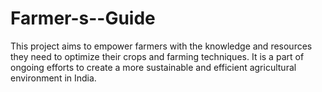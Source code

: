 # Farmer-s--Guide
This project aims to empower farmers with the knowledge and resources they need to optimize their crops and farming techniques. It is a part of ongoing efforts to create a more sustainable and efficient agricultural environment in India.

